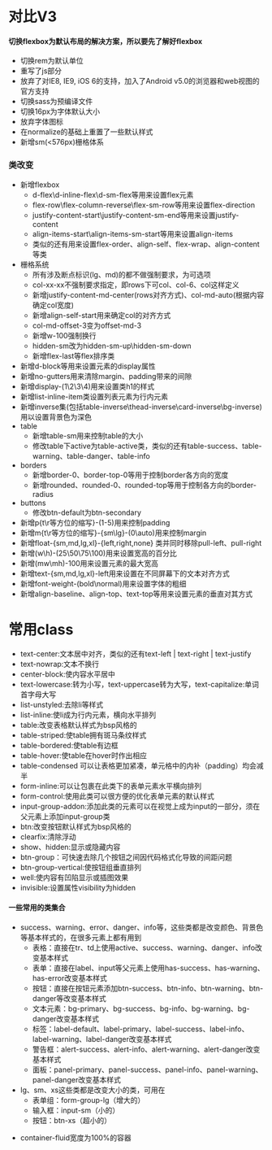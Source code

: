 # 对比V3
#### 切换flexbox为默认布局的解决方案，所以要先了解好flexbox
* 切换rem为默认单位
* 重写了js部分
* 放弃了对IE8, IE9, iOS 6的支持，加入了Android v5.0的浏览器和web视图的官方支持
* 切换sass为预编译文件
* 切换16px为字体默认大小
* 放弃字体图标
* 在normalize的基础上重置了一些默认样式
* 新增sm(<576px)栅格体系
### 类改变
* 新增flexbox
    * d-flex\d-inline-flex\d-sm-flex等用来设置flex元素
    * flex-row\flex-column-reverse\flex-sm-row等用来设置flex-direction
    * justify-content-start\justify-content-sm-end等用来设置justify-content
    * align-items-start\align-items-sm-start等用来设置align-items
    * 类似的还有用来设置flex-order、align-self、flex-wrap、align-content等类
* 栅格系统
    * 所有涉及断点标识(lg、md)的都不做强制要求，为可选项
    * col-xx-xx不强制要求指定，即rows下可col、col-6、col这样定义
    * 新增justify-content-md-center(rows对齐方式)、col-md-auto(根据内容确定col宽度)
    * 新增align-self-start用来确定col的对齐方式
    * col-md-offset-3变为offset-md-3
    * 新增w-100强制换行
    * hidden-sm改为hidden-sm-up\hidden-sm-down
    * 新增flex-last等flex排序类
* 新增d-block等用来设置元素的display属性
* 新增no-gutters用来清除margin、padding带来的间隙
* 新增display-(1\2\3\4)用来设置类h1的样式
* 新增list-inline-item类设置列表元素为行内元素
* 新增inverse集(包括table-inverse\thead-inverse\card-inverse\bg-inverse)用以设置背景色为深色
* table
    * 新增table-sm用来控制table的大小
    * 修改table下active为table-active类，类似的还有table-success、table-warning、table-danger、table-info
* borders
    * 新增border-0、border-top-0等用于控制border各方向的宽度
    * 新增rounded、rounded-0、rounded-top等用于控制各方向的border-radius
* buttons
    * 修改btn-default为btn-secondary
* 新增p{t\r等方位的缩写}-(1-5)用来控制padding
* 新增m{t\r等方位的缩写}-{sm\lg}-(0\auto)用来控制margin
* 新增float-{sm,md,lg,xl}-{left,right,none} 类并同时移除pull-left、pull-right
* 新增(w\h)-(25\50\75\100)用来设置宽高的百分比
* 新增(mw\mh)-100用来设置元素的最大宽高
* 新增text-{sm,md,lg,xl}-left用来设置在不同屏幕下的文本对齐方式
* 新增font-weight-(bold\normal)用来设置字体的粗细
* 新增align-baseline、align-top、text-top等用来设置元素的垂直对其方式
# 常用class
* text-center:文本居中对齐，类似的还有text-left | text-right | text-justify
* text-nowrap:文本不换行
* center-block:使内容水平居中
* text-lowercase:转为小写，text-uppercase转为大写，text-capitalize:单词首字母大写
* list-unstyled:去除li等样式
* list-inline:使li成为行内元素，横向水平排列
* table:改变表格默认样式为bsp风格的
* table-striped:使table拥有斑马条纹样式
* table-bordered:使table有边框
* table-hover:使table在hover时作出相应
* table-condensed 可以让表格更加紧凑，单元格中的内补（padding）均会减半
* form-inline:可以让包裹在此类下的表单元素水平横向排列
* form-control:使用此类可以很方便的优化表单元素的默认样式
* input-group-addon:添加此类的元素可以在视觉上成为input的一部分，须在父元素上添加input-group类
* btn:改变按钮默认样式为bsp风格的
* clearfix:清除浮动
* show、hidden:显示或隐藏内容
* btn-group：可快速去除几个按钮之间因代码格式化导致的间距问题
* btn-group-vertical:使按钮组垂直排列
* well:使内容有凹陷显示或插图效果
* invisible:设置属性visibility为hidden
#### 一些常用的类集合
- success、warning、error、danger、info等，这些类都是改变颜色、背景色等基本样式的，在很多元素上都有用到
    - 表格：直接在tr、td上使用active、success、warning、danger、info改变基本样式
    - 表单：直接在label、input等父元素上使用has-success、has-warning、has-error改变基本样式
    - 按钮：直接在按钮元素添加btn-success、btn-info、btn-warning、btn-danger等改变基本样式
    - 文本元素：bg-primary、bg-success、bg-info、bg-warning、bg-danger改变基本样式
    - 标签：label-default、label-primary、label-success、label-info、label-warning、label-danger改变基本样式
    - 警告框：alert-success、alert-info、alert-warning、alert-danger改变基本样式
    - 面板：panel-primary、panel-success、panel-info、panel-warning、panel-danger改变基本样式
- lg、sm、xs这些类都是改变大小的类，可用在
    - 表单组：form-group-lg（增大的）
    - 输入框：input-sm（小的）
    - 按钮：btn-xs（超小的）
* container-fluid宽度为100%的容器
